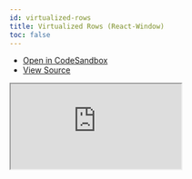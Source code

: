 ```yaml
---
id: virtualized-rows
title: Virtualized Rows (React-Window)
toc: false
---
```


- [Open in CodeSandbox](https://codesandbox.io/s/github/tannerlinsley/react-table/tree/v7/examples/virtualized-rows)
- [View Source](https://github.com/tannerlinsley/react-table/tree/v7/examples/virtualized-rows)

<iframe
  src="https://codesandbox.io/embed/github/tannerlinsley/react-table/tree/v7/examples/virtualized-rows?autoresize=1&fontsize=14&theme=dark"
  title="tannerlinsley/react-table: virtualized-rows"
  sandbox="allow-forms allow-modals allow-popups allow-presentation allow-same-origin allow-scripts"
  style={{
    width: '100%',
    height: '80vh',
    border: '0',
    borderRadius: 8,
    overflow: 'hidden',
    position: 'static',
    zIndex: 0,
  }}
></iframe>
